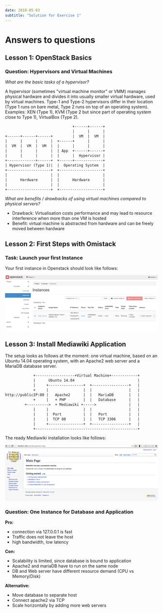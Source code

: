 ```yaml
---
date: 2018-05-03
subtitle: "Solution for Exercise 1"
---
```

# Answers to questions


## Lesson 1: OpenStack Basics

### Question: Hypervisors and Virtual Machines

*What are the basic tasks of a hypervisor?*

A hypervisor (sometimes "virtual machine monitor" or VMM) manages physical
hardware and divides it into usually smaller virtual hardware, used by virtual
machines. Type-1 and Type-2 hypervisors differ in their location (Type 1 runs on
bare metal, Type 2 runs on top of an operating system). Examples: XEN (Type 1), KVM (Type 2 but since part of operating system close to Type 1), VirtualBox (Type 2).

```
                               +------+------+
                               |      |      |
+------+------+------+         |  VM  |  VM  |
|      |      |      |  +------+      |      |
|  VM  |  VM  |  VM  |  |      |      |      |
|      |      |      |  | App  +------+------+
|      |      |      |  |      |  Hypervisor |
+-------------+------+  +------+-------------+
| Hypervisor (Type 1)|  |  Operating System  |
+--------------------+  +--------------------+
|                    |  |                    |
|      Hardware      |  |      Hardware      |
|                    |  |                    |
+--------------------+  +--------------------+

```

*What are benefits / drawbacks of using virtual machines compared to physical servers?*

- Drawback: Virtualisation costs performance and may lead to resource interference when more than one VM is hosted
- Benefit: virtual machine is abstracted from hardware and can be freely moved between hardware

## Lesson 2: First Steps with Omistack

### Task: Launch your first Instance

Your first instance in Openstack should look like follows:

![First instance in Openstack](imgs/firstinstance.png)

## Lesson 3: Install Mediawiki Application

The setup looks as follows at the moment: one virtual machine, based on an Ubuntu 14.04 operating system, with an Apache2 web server and a MariaDB database server.

```
             +------------------+Virtual Machine+------------+
             |      Ubuntu 14.04                             |
             |     +----------------+  +-----------------+   |
             +     |                |  |                 |   |
http://publicIP:80 |   Apache2      |  |   MariaDB       |   |
             +     |   + PHP        |  |   Database      |   |
         +---------->  + Mediawiki +----->               |   |
             |     |                |  |                 |   |
             |     |  Port          |  |   Port          |   |
             |     |  TCP 80        |  |   TCP 3306      |   |
             |     +----------------+  +-----------------+   |
             +-----------------------------------------------+
```

The ready Mediawiki installation looks like follows:

![Mediawiki Installation](imgs/mediawiki.png)

### Question: One Instance for Database and Application

**Pro:**

 - connection via 127.0.0.1 is fast
 - Traffic does not leave the host
 - high bandwidth, low latency

**Con:**

 - Scalability is limited, since database is bound to application
 - Apache2 and mariaDB have to run on the same node 
 - DB and Web server have different resource demand (CPU vs Memory/Disk)


**Alternative:**

 - Move database to separate host
 - Connect apache2 via TCP
 - Scale horizontally by adding more web servers
